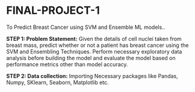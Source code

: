 # FINAL-PROJECT-1
To Predict Breast Cancer using SVM and Ensemble ML models..

**STEP 1: Problem Statement:**
  Given the details of cell nuclei taken from breast mass, predict whether or not a patient
  has breast cancer using the SVM and Ensembling Techniques. Perform necessary exploratory
  data analysis before building the model and evaluate the model based on performance
  metrics other than model accuracy.
  
**STEP 2: Data collection:**
  Importing Necessary packages like Pandas, Numpy, SKlearn, Seaborn, Matplotlib etc.
